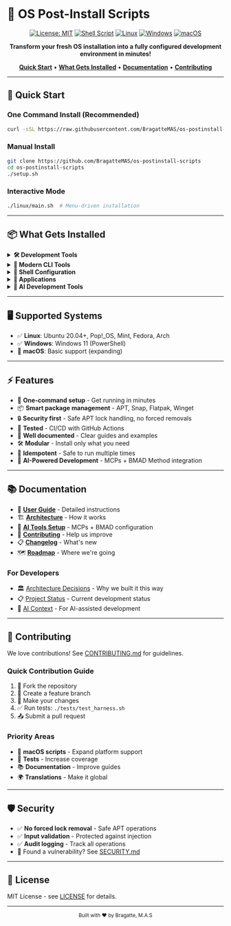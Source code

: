 # 🚀 OS Post-Install Scripts

<div align="center">

[![License: MIT](https://img.shields.io/badge/License-MIT-yellow.svg)](LICENSE)
[![Shell Script](https://img.shields.io/badge/Shell-Bash%20%26%20Zsh-4EAA25.svg?logo=gnu-bash&logoColor=white)](https://www.gnu.org/software/bash/)
[![Linux](https://img.shields.io/badge/Linux-FCC624?logo=linux&logoColor=black)](https://www.linux.org/)
[![Windows](https://img.shields.io/badge/Windows-0078D6?logo=windows&logoColor=white)](https://www.microsoft.com/windows)
[![macOS](https://img.shields.io/badge/macOS-000000?logo=apple&logoColor=white)](https://www.apple.com/macos/)

**Transform your fresh OS installation into a fully configured development environment in minutes!**

[**Quick Start**](#-quick-start) • [**What Gets Installed**](#-what-gets-installed) • [**Documentation**](#-documentation) • [**Contributing**](#-contributing)

</div>

---

## 🎯 Quick Start

### One Command Install (Recommended)
```bash
curl -sSL https://raw.githubusercontent.com/BragatteMAS/os-postinstall-scripts/main/setup.sh | bash
```

### Manual Install
```bash
git clone https://github.com/BragatteMAS/os-postinstall-scripts
cd os-postinstall-scripts
./setup.sh
```

### Interactive Mode
```bash
./linux/main.sh  # Menu-driven installation
```

---

## 📦 What Gets Installed

<details>
<summary><b>🛠️ Development Tools</b></summary>

- **Version Control**: Git, Git LFS, GitHub CLI
- **Containers**: Docker, Docker Compose, Podman
- **Languages**: Python, Node.js, Rust, Go, Java
- **Editors**: VS Code, Vim, Neovim
- **Build Tools**: Make, CMake, GCC

</details>

<details>
<summary><b>🦀 Modern CLI Tools</b></summary>

| Traditional | Modern | Description |
|-------------|--------|-------------|
| `cat` | `bat` | Syntax highlighting |
| `ls` | `eza` | Icons & Git status |
| `find` | `fd` | Intuitive & fast |
| `grep` | `ripgrep` | Blazing fast |
| `cd` | `zoxide` | Smart navigation |

Install all Rust tools: `./install_rust_tools.sh`

</details>

<details>
<summary><b>🎨 Shell Configuration</b></summary>

- **Zsh** with Oh My Zsh
- **Starship** prompt
- **1700+ lines** of optimizations
- **100+ aliases** and functions
- **Auto-completions** and suggestions

</details>

<details>
<summary><b>📱 Applications</b></summary>

- **Browsers**: Firefox, Chrome, Brave
- **Communication**: Discord, Slack, Telegram
- **Productivity**: Obsidian, LibreOffice, Flameshot
- **Media**: VLC, Spotify, OBS Studio
- **Utilities**: Timeshift, Stacer, Htop

</details>

<details>
<summary><b>🤖 AI Development Tools</b></summary>

- **MCPs (Model Context Protocol)**:
  - context7 - Always up-to-date documentation
  - fetch - Intelligent web requests
  - sequential-thinking - Structured reasoning
  - serena - Semantic code search
- **BMAD Method** - Complete project management
- **Auto-configuration** for Claude Desktop
- **Slash commands** in Claude (/generate-prp, /execute-prp)

Install: `./install_ai_tools.sh` or choose option 9 in menu

</details>

---

## 🖥️ Supported Systems

- ✅ **Linux**: Ubuntu 20.04+, Pop!_OS, Mint, Fedora, Arch
- ✅ **Windows**: Windows 11 (PowerShell)
- 🚧 **macOS**: Basic support (expanding)

---

## ⚡ Features

- 🎯 **One-command setup** - Get running in minutes
- 📦 **Smart package management** - APT, Snap, Flatpak, Winget
- 🔒 **Security first** - Safe APT lock handling, no forced removals
- 🧪 **Tested** - CI/CD with GitHub Actions
- 📝 **Well documented** - Clear guides and examples
- 🛠️ **Modular** - Install only what you need
- 🔄 **Idempotent** - Safe to run multiple times
- 🤖 **AI-Powered Development** - MCPs + BMAD Method integration

---

## 📚 Documentation

- 📖 [**User Guide**](docs/user-guide.md) - Detailed instructions
- 🏗️ [**Architecture**](docs/core-architecture.md) - How it works
- 🤖 [**AI Tools Setup**](docs/ai-tools-setup.md) - MCPs + BMAD configuration
- 🤝 [**Contributing**](CONTRIBUTING.md) - Help us improve
- 📋 [**Changelog**](CHANGELOG.md) - What's new
- 🗺️ [**Roadmap**](ROADMAP.md) - Where we're going

### For Developers
- 🏛️ [Architecture Decisions](.github/PROJECT_DOCS/adrs/) - Why we built it this way
- 📋 [Project Status](.github/PROJECT_DOCS/STATUS.md) - Current development status
- 🤖 [AI Context](.github/AI_CONTEXT/CLAUDE.md) - For AI-assisted development

---

## 🤝 Contributing

We love contributions! See [CONTRIBUTING.md](CONTRIBUTING.md) for guidelines.

### Quick Contribution Guide
1. 🍴 Fork the repository
2. 🌿 Create a feature branch
3. 📝 Make your changes
4. ✅ Run tests: `./tests/test_harness.sh`
5. 📤 Submit a pull request

### Priority Areas
- 🍎 **macOS scripts** - Expand platform support
- 🧪 **Tests** - Increase coverage
- 📚 **Documentation** - Improve guides
- 🌍 **Translations** - Make it global

---

## 🛡️ Security

- ✅ **No forced lock removal** - Safe APT operations
- ✅ **Input validation** - Protected against injection
- ✅ **Audit logging** - Track all operations
- 🐛 Found a vulnerability? See [SECURITY.md](SECURITY.md)

---

## 📄 License

MIT License - see [LICENSE](LICENSE) for details.

---

<div align="center">
<sub>Built with ❤️ by Bragatte, M.A.S</sub>
</div>